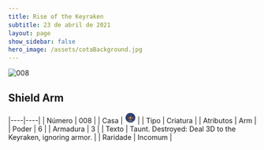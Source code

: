 ```yaml
---
title: Rise of the Keyraken
subtitle: 23 de abril de 2021
layout: page
show_sidebar: false
hero_image: /assets/cotaBackground.jpg
---
```


![008](https://cards-keyforge.s3.eu-north-1.amazonaws.com/media/pt/rotk/008.png)

## Shield Arm

|----|----|
| Número | 008 |
| Casa | ![Keyraken](https://raw.githubusercontent.com/cardsofkeyforge/cardsofkeyforge.github.io/master/rotk/keyraken.png "Keyraken") |
| Tipo | Criatura |
| Atributos | Arm |
| Poder | 6 |
| Armadura | 3 |
| Texto | Taunt. Destroyed: Deal 3D to the Keyraken,  ignoring armor. |
| Raridade | Incomum |

